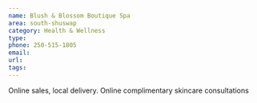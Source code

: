 ```yaml
---
name: Blush & Blossom Boutique Spa
area: south-shuswap
category: Health & Wellness
type: 
phone: 250-515-1805
email: 
url: 
tags:
---
```


Online sales, local delivery. Online complimentary skincare consultations